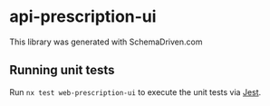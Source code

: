 
# api-prescription-ui

This library was generated with SchemaDriven.com

## Running unit tests

Run `nx test web-prescription-ui` to execute the unit tests via [Jest](https://jestjs.io).

